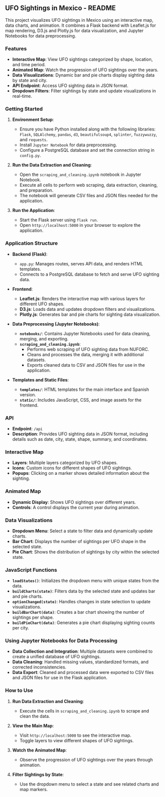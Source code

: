 ## UFO Sightings in Mexico - README

This project visualizes UFO sightings in Mexico using an interactive map, data charts, and animation. It combines a Flask backend with Leaflet.js for map rendering, D3.js and Plotly.js for data visualization, and Jupyter Notebooks for data preprocessing.

### Features

- **Interactive Map**: View UFO sightings categorized by shape, location, and time period.
- **Animated Map**: Watch the progression of UFO sightings over the years.
- **Data Visualizations**: Dynamic bar and pie charts display sighting data by state and city.
- **API Endpoint**: Access UFO sighting data in JSON format.
- **Dropdown Filters**: Filter sightings by state and update visualizations in real-time.

### Getting Started

1. **Environment Setup**:
   - Ensure you have Python installed along with the following libraries: `Flask`, `SQLAlchemy`, `pandas`, `d3`, `beautifulsoup4`, `splinter`, `fuzzywuzzy`, and `requests`.
   - Install `Jupyter Notebook` for data preprocessing.
   - Configure a PostgreSQL database and set the connection string in `config.py`.

2. **Run the Data Extraction and Cleaning**:
   - Open the `scraping_and_cleaning.ipynb` notebook in Jupyter Notebook.
   - Execute all cells to perform web scraping, data extraction, cleaning, and preparation.
   - The notebook will generate CSV files and JSON files needed for the application.

3. **Run the Application**:
   - Start the Flask server using `flask run`.
   - Open `http://localhost:5000` in your browser to explore the application.

### Application Structure

- **Backend (Flask)**:
  - `app.py`: Manages routes, serves API data, and renders HTML templates.
  - Connects to a PostgreSQL database to fetch and serve UFO sighting data.

- **Frontend**:
  - **Leaflet.js**: Renders the interactive map with various layers for different UFO shapes.
  - **D3.js**: Loads data and updates dropdown filters and visualizations.
  - **Plotly.js**: Generates bar and pie charts for sighting data visualization.

- **Data Preprocessing (Jupyter Notebooks)**:
  - **`notebooks/`**: Contains Jupyter Notebooks used for data cleaning, merging, and exporting.
  - **`scraping_and_cleaning.ipynb`**: 
    - Performs web scraping of UFO sighting data from NUFORC.
    - Cleans and processes the data, merging it with additional datasets.
    - Exports cleaned data to CSV and JSON files for use in the application.

- **Templates and Static Files**:
  - **`templates/`**: HTML templates for the main interface and Spanish version.
  - **`static/`**: Includes JavaScript, CSS, and image assets for the frontend.

### API

- **Endpoint**: `/api`
- **Description**: Provides UFO sighting data in JSON format, including details such as date, city, state, shape, summary, and coordinates.

### Interactive Map

- **Layers**: Multiple layers categorized by UFO shapes.
- **Icons**: Custom icons for different shapes of UFO sightings.
- **Popups**: Clicking on a marker shows detailed information about the sighting.

### Animated Map

- **Dynamic Display**: Shows UFO sightings over different years.
- **Controls**: A control displays the current year during animation.

### Data Visualizations

- **Dropdown Menu**: Select a state to filter data and dynamically update charts.
- **Bar Chart**: Displays the number of sightings per UFO shape in the selected state.
- **Pie Chart**: Shows the distribution of sightings by city within the selected state.

### JavaScript Functions

- **`loadStates()`**: Initializes the dropdown menu with unique states from the data.
- **`buildCharts(state)`**: Filters data by the selected state and updates bar and pie charts.
- **`optionChanged(state)`**: Handles changes in state selection to update visualizations.
- **`buildBarChart(data)`**: Creates a bar chart showing the number of sightings per shape.
- **`buildPieChart(data)`**: Generates a pie chart displaying sighting counts per city.

### Using Jupyter Notebooks for Data Processing

- **Data Collection and Integration**: Multiple datasets were combined to create a unified database of UFO sightings.
- **Data Cleaning**: Handled missing values, standardized formats, and corrected inconsistencies.
- **Data Export**: Cleaned and processed data were exported to CSV files and JSON files for use in the Flask application.

### How to Use

1. **Run Data Extraction and Cleaning**:
   - Execute the cells in `scraping_and_cleaning.ipynb` to scrape and clean the data.

2. **View the Main Map**:
   - Visit `http://localhost:5000` to see the interactive map.
   - Toggle layers to view different shapes of UFO sightings.

3. **Watch the Animated Map**:
   - Observe the progression of UFO sightings over the years through animation.

4. **Filter Sightings by State**:
   - Use the dropdown menu to select a state and see related charts and map markers.
